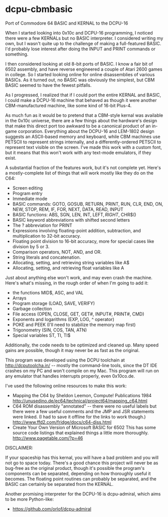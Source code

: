 dcpu-cbmbasic
=============

Port of Commodore 64 BASIC and KERNAL to the DCPU-16

When I started looking into 0x10c and DCPU-16 programming, I noticed
there were a few KERNALs but no BASIC interpreter.  I considered
writing my own, but I wasn't quite up to the challenge of making a
full-featured BASIC.  I'd probably lose interest after doing the
INPUT and PRINT commands or something.

I then considered looking at old 8-bit ports of BASIC.  I know a
fair bit of 6502 assembly, and have reverse engineered a couple of
Atari 2600 games in college.  So I started looking online for online
disassemblies of various BASICs.  As it turned out, no BASIC was
obviously the simplest, but CBM BASIC seemed to have the fewest
pitfalls.

As I progressed, I realized that if I could port the entire KERNAL
and BASIC, I could make a DCPU-16 machine that behaved as though
it were another CBM-manufactured machine, like some kind of 16-bit
Plus-4.

As much fun as it would be to pretend that a CBM-style kernal was
available in the 0x10c universe, there are a few things about the
hardware's design that make this direct port too awkward to be a
canonical product of an in-game corporation.  Everything about the
DCPU-16 and LEM-1802 design suggests an ASCII-based memory and
keyboard, while CBM machines use PETSCII to represent strings
internally, and a differently-ordered PETSCII to represent text
visible on the screen.  I've made this work with a custom font,
but it means that this won't work with any text-mode emulators,
if they exist.  

A substantial fraction of the features work, but it's not complete
yet.  Here's a mostly-complete list of things that will work
mostly like they do on the C64:

* Screen editing
* Program entry
* Immediate mode
* BASIC commands: GOTO, GOSUB, RETURN, PRINT, RUN, CLR, END, ON,
                  NEW, STOP, REM, IF, FOR, NEXT, DATA, READ, INPUT
* BASIC functions: ABS, SGN, LEN, INT, LEFT$, RIGHT$, CHR$()
* BASIC keyword abbreviations with shifted second letters
* The ? abbreviation for PRINT
* Expressions involving floating-point addition, subtraction,
  and multiplication to 32-bit accuracy.
* Floating point division to 16-bit accuracy, more for special
  cases like division by 5 or 3.
* Comparison operators, NOT, AND, and OR.
* String literals and concatenation.
* Allocating, setting, and retrieving string variables like A$
* Allocating, setting, and retrieving float variables like A

Just about anything else won't work, and may even crash the machine.
Here's what's missing, in the rough order of when I'm going to add it:
* the functions MID$, ASC, and VAL
* Arrays
* Program storage (LOAD, SAVE, VERIFY)
* Garbage collection
* File access (OPEN, CLOSE, GET, GET#, INPUT#, PRINT#, CMD)
* Exponents and logarithms (EXP, LOG, ^ operator)
* POKE and PEEK (I'll need to stabilize the memory map first)
* Trigonometry (SIN, COS, TAN, ATN)
* Special variables ST, TI, TI$

Additionally, the code needs to be optimized and cleaned up.
Many speed gains are possible, though it may never be as fast
as the original.  

This program was developed using the DCPU toolchain at
http://dcputoolcha.in/ -- mostly the command-line tools,
since the DT IDE crashes on my PC and won't compile on my Mac.
This program will run on any emulator that handles interrupts
properly, even 0x10co.de.

I've used the following online resources to make this work:

* Mapping the C64 by Sheldon Leemon, Compute! Publications 1984
   <http://unusedino.de/ec64/technical/project64/mapping_c64.html>
* C64 ROM disassembly "annotated" -- there were no useful labels
  but there were a few useful comments and the JMP and JSR statements
  were linked.  (I had to save it offline for the links to work though.)
  <http://www.ffd2.com/fridge/docs/c64-diss.html>
* Create Your Own Version of Microsoft BASIC for 6502
  This has some source code listings that explained things a little
  more thoroughly.
  <http://www.pagetable.com/?p=46>

DISCLAIMER:

If your spaceship has this kernal, you will have a bad problem and
you will not go to space today.  There's a good chance this project
will never be as bug-free as the original product, though it's
possible the program's components can be separated, depending on
how thoroughly useful it becomes.  The floating point routines can
probably be separated, and the BASIC can certainly be separated
from the KERNAL.

Another promising interpreter for the DCPU-16 is dcpu-admiral,
which aims to be more Python-like:
* <https://github.com/orlof/dcpu-admiral>



